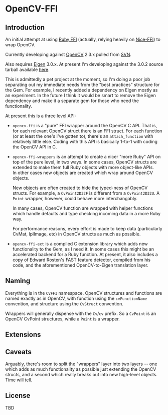 OpenCV-FFI
==========

Introduction
------------

An initial attempt at using [Ruby
FFI](https://github.com/ffi/ffi) (actually, relying heavily on
[Nice-FFI](https://github.com/jacius/nice-ffi)) to wrap OpenCV.

Currently developing against
[OpenCV](http://opencv.willowgarage.com/wiki/) 2.3.x pulled from
[SVN](https://code.ros.org/svn/opencv/branches/2.3/opencv/).

Also requires [Eigen](http://eigen.tuxfamily.org/index.php?title=Main_Page) 3.0.x.  At present I'm developing against the 3.0.2  source tarball available [here](http://bitbucket.org/eigen/eigen/get/3.0.2.tar.gz).

This is admittedly a pet project at the moment, so I'm doing a poor job
separating out my immediate needs from the "best practices" structure
for the Gem.  For example, I recently added a dependency on Eigen mostly
as an experiment.  In the future I think it would be smart to remove
the Eigen dependency and make it a separate gem for those who need the
functionality.

At present this is a three level API:

+ `opencv-ffi` is a "pure" FFI wrapper around the OpenCV C API.  That is,
for each relevant OpenCV struct there is an FFI struct.  For each function
(or at least the one's I've gotten to), there's an `attach_function`
with relatively little else.   Coding with this API is basically 1-to-1
with coding the OpenCV API in C.

+ `opencv-ffi-wrappers` is an attempt to create a nicer "more Ruby" API
on top of the pure level, in two ways.   In some cases, OpenCV structs are extended to make them
full Ruby objects with more object-like APIs.  
In other cases new objects are created 
which wrap around OpenCV objects.

    New objects are often created to hide the typed-ness of OpenCV
    structs.  For example, a `CvPoint2D32F` is different from a
    `CvPoint2D32U`.  A `Point` wrapper, however, could behave more
    interchangably.

    In many cases, OpenCV function are wrapped with helper functions which handle defaults and type checking incoming data in a more Ruby way.

    For performance reasons, every effort is made to keep data (particularly
CvMat, IplImage, etc) in OpenCV structs as much as possible.

+ `opencv-ffi-ext` is a compiled C extension library which adds new
functionality to the Gem, as I need it.  In some cases this might be an
accelerated backend for a Ruby function.  At present, it also includes
a copy of Edward Rosten's FAST feature detector, compiled from his code,
and the aforementioned OpenCV-to-Eigen translation layer.

Naming
---

Everything is in the `CVFFI` namespace.  OpenCV structures and functions are named exactly as in OpenCV, with function using the `cvFunctionName` convention, and structure using the `CvStruct` convention.  

Wrappers will generally dispense with the `Cv`/`cv` prefix.  So a `CvPoint` is an OpenCV CvPoint structures, while a `Point` is a wrapper.

Extensions
---

Caveats
---

Arguably, there's room to split the "wrappers" layer into two layers --
one which adds as much functionality as possible just extending the OpenCV
structs, and a second which really breaks out into new high-level objects.
Time will tell.


License
---

TBD

